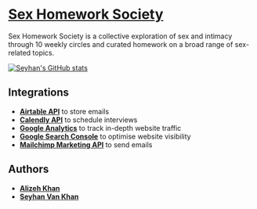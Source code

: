 # [Sex Homework Society](http://sexhomeworksociety.com)

Sex Homework Society is a collective exploration of sex and intimacy through 10 weekly circles and curated homework on a broad range of sex-related topics.

[![Seyhan's GitHub stats](https://github-readme-stats.vercel.app/api?username=seyhanvankhan)](https://github.com/anuraghazra/github-readme-stats)


## Integrations
* [**Airtable API**](https://airtable.com/api) to store emails
* [**Calendly API**](https://calendly.stoplight.io/) to schedule interviews
* [**Google Analytics**](https://analytics.google.com/) to track in-depth website traffic
* [**Google Search Console**](https://search.google.com/search-console/welcome) to optimise website visibility
* [**Mailchimp Marketing API**](https://mailchimp.com/developer/api/marketing/) to send emails

## Authors
* [**Alizeh Khan** ](https://github.com/alizehkhan)
* [**Seyhan Van Khan**](https://github.com/seyhanvankhan)
